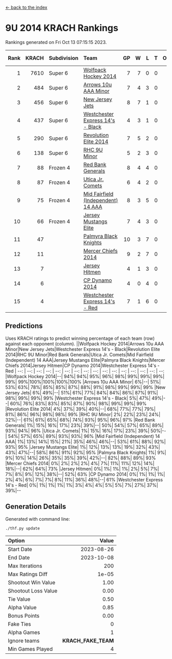 [<- back to the index](readme.md)
# 9U 2014 KRACH Rankings
Rankings generated on Fri Oct 13 07:15:15 2023.

Rank|KRACH|Subdivision|Team|GP|W|L|T|OTW|OTL|SoS|Exp Wins|Win Diff
---:|---:|:---|:---|---:|---:|---:|---:|---:|---:|---:|---:|---:
1|7610|Super 6|[Wolfpack Hockey 2014](https://gamesheetstats.com/seasons/3664/teams/140871/schedule)|7|7|0|0|0|0|155|7.8|-0.0
2|484|Super 6|[Arrows 10u AAA Minor](https://gamesheetstats.com/seasons/3664/teams/140872/schedule)|7|4|3|0|0|1|2013|4.8|-0.0
3|456|Super 6|[New Jersey Jets](https://gamesheetstats.com/seasons/3664/teams/140881/schedule)|8|7|1|0|0|0|88|7.9|0.0
4|437|Super 6|[Westchester Express 14's - Black](https://gamesheetstats.com/seasons/3664/teams/140873/schedule)|4|3|1|0|0|0|163|3.9|0.0
5|290|Super 6|[Revolution Elite 2014](https://gamesheetstats.com/seasons/3664/teams/140880/schedule)|7|5|2|0|2|0|161|5.9|0.0
6|138|Super 6|[RHC 9U Minor](https://gamesheetstats.com/seasons/3664/teams/140876/schedule)|5|2|3|0|0|0|305|2.9|0.0
7|88|Frozen 4|[Red Bank Generals](https://gamesheetstats.com/seasons/3664/teams/140883/schedule)|8|4|4|0|0|0|939|4.9|0.0
8|87|Frozen 4|[Utica Jr. Comets](https://gamesheetstats.com/seasons/3664/teams/140884/schedule)|6|4|2|0|0|0|48|4.9|0.0
9|75|Frozen 4|[Mid Fairfield (Independent) 14 AAA](https://gamesheetstats.com/seasons/3664/teams/140878/schedule)|8|3|5|0|1|0|1025|3.9|0.0
10|66|Frozen 4|[Jersey Mustangs Elite](https://gamesheetstats.com/seasons/3664/teams/140888/schedule)|7|4|3|0|0|0|118|4.9|0.0
11|47||[Palmyra Black Knights](https://gamesheetstats.com/seasons/3664/teams/140875/schedule)|10|3|7|0|0|1|1537|3.9|0.0
12|11||[Mercer Chiefs 2014](https://gamesheetstats.com/seasons/3664/teams/140885/schedule)|9|2|7|0|0|1|95|2.9|0.0
13|7||[Jersey Hitmen](https://gamesheetstats.com/seasons/3664/teams/140879/schedule)|4|1|3|0|0|0|1552|1.9|0.0
14|6||[CP Dynamo 2014](https://gamesheetstats.com/seasons/3664/teams/140877/schedule)|4|0|4|0|0|0|65|0.9|0.0
15|4||[Westchester Express 14's - Red](https://gamesheetstats.com/seasons/3664/teams/140887/schedule)|7|1|6|0|0|0|29|1.9|0.0

## Predictions
Uses KRACH ratings to predict winning percentage of each team (row) against each opponent (column).
||Wolfpack Hockey 2014|Arrows 10u AAA Minor|New Jersey Jets|Westchester Express 14's - Black|Revolution Elite 2014|RHC 9U Minor|Red Bank Generals|Utica Jr. Comets|Mid Fairfield (Independent) 14 AAA|Jersey Mustangs Elite|Palmyra Black Knights|Mercer Chiefs 2014|Jersey Hitmen|CP Dynamo 2014|Westchester Express 14's - Red
| --: | --: | --: | --: | --: | --: | --: | --: | --: | --: | --: | --: | --: | --: | --: | --: 
|Wolfpack Hockey 2014|--| 94%| 94%| 95%| 96%| 98%| 99%| 99%| 99%| 99%| 99%|100%|100%|100%|100%
|Arrows 10u AAA Minor|  6%|--| 51%| 53%| 63%| 78%| 85%| 85%| 87%| 88%| 91%| 98%| 99%| 99%| 99%
|New Jersey Jets|  6%| 49%|--| 51%| 61%| 77%| 84%| 84%| 86%| 87%| 91%| 98%| 99%| 99%| 99%
|Westchester Express 14's - Black|  5%| 47%| 49%|--| 60%| 76%| 83%| 83%| 85%| 87%| 90%| 98%| 99%| 99%| 99%
|Revolution Elite 2014|  4%| 37%| 39%| 40%|--| 68%| 77%| 77%| 79%| 81%| 86%| 96%| 98%| 98%| 99%
|RHC 9U Minor|  2%| 22%| 23%| 24%| 32%|--| 61%| 61%| 65%| 68%| 74%| 93%| 95%| 96%| 97%
|Red Bank Generals|  1%| 15%| 16%| 17%| 23%| 39%|--| 50%| 54%| 57%| 65%| 89%| 93%| 94%| 96%
|Utica Jr. Comets|  1%| 15%| 16%| 17%| 23%| 39%| 50%|--| 54%| 57%| 65%| 89%| 93%| 93%| 96%
|Mid Fairfield (Independent) 14 AAA|  1%| 13%| 14%| 15%| 21%| 35%| 46%| 46%|--| 53%| 61%| 88%| 92%| 93%| 95%
|Jersey Mustangs Elite|  1%| 12%| 13%| 13%| 19%| 32%| 43%| 43%| 47%|--| 58%| 86%| 91%| 92%| 95%
|Palmyra Black Knights|  1%|  9%|  9%| 10%| 14%| 26%| 35%| 35%| 39%| 42%|--| 82%| 88%| 89%| 93%
|Mercer Chiefs 2014|  0%|  2%|  2%|  2%|  4%|  7%| 11%| 11%| 12%| 14%| 18%|--| 62%| 64%| 73%
|Jersey Hitmen|  0%|  1%|  1%|  1%|  2%|  5%|  7%|  7%|  8%|  9%| 12%| 38%|--| 52%| 63%
|CP Dynamo 2014|  0%|  1%|  1%|  1%|  2%|  4%|  6%|  7%|  7%|  8%| 11%| 36%| 48%|--| 61%
|Westchester Express 14's - Red|  0%|  1%|  1%|  1%|  1%|  3%|  4%|  4%|  5%|  5%|  7%| 27%| 37%| 39%|--

## Generation Details

Generated with command line:
```
./thf.py update
```

| Option | Value |
| :----- | ----: |
| Start Date | 2023-08-26 |
| End Date | 2023-10-08 |
| Max Iterations | 200 |
| Max Ratings Diff | 1e-05 |
| Shootout Win Value | 1.00 |
| Shootout Loss Value | 0.00 |
| Tie Value | 0.50 |
| Alpha Value | 0.85 |
| Bonus Points | 0.00 |
| Fake Ties | 0 |
| Alpha Games | 1 |
| Ignore teams | __KRACH_FAKE_TEAM__ |
| Min Games Played | 4 |

